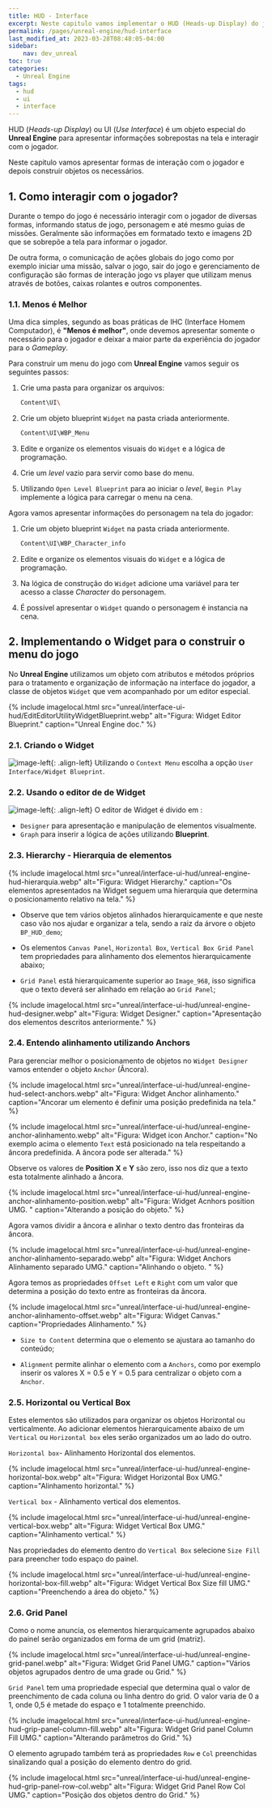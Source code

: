 ```yaml
---
title: HUD - Interface
excerpt: Neste capitulo vamos implementar o HUD (Heads-up Display) do jogo.
permalink: /pages/unreal-engine/hud-interface
last_modified_at: 2023-03-28T08:48:05-04:00
sidebar:
    nav: dev_unreal
toc: true  
categories:
  - Unreal Engine
tags:
  - hud
  - ui
  - interface
---
```


HUD (*Heads-up Display*) ou UI (*Use Interface*) é um objeto especial do **Unreal Engine** para apresentar informações sobrepostas na tela e interagir com o jogador.

Neste capitulo vamos apresentar formas de interação com o jogador e depois construir objetos os necessários.

## 1. Como interagir com o jogador?

Durante o tempo do jogo é necessário interagir com o jogador de diversas formas, informando status de jogo, personagem e até mesmo guias de missões. Geralmente são informações em formatado texto e imagens 2D que se sobrepõe a tela para informar o jogador.

De outra forma, o comunicação de ações globais do jogo como por exemplo iniciar uma missão, salvar o jogo, sair do jogo e gerenciamento de configuração são formas de interação jogo vs player que utilizam menus através de botões, caixas rolantes e outros componentes.

### 1.1. Menos é Melhor

Uma dica simples, segundo as boas práticas de IHC (Interface Homem Computador), é **"Menos é melhor"**, onde devemos apresentar somente o necessário para o jogador e deixar a maior parte da experiência do jogador para o *Gameplay*.

Para construir um menu do jogo com **Unreal Engine** vamos seguir os seguintes passos:

1. Crie uma pasta para organizar os arquivos:

    ```sh
    Content\UI\
    ```

1. Crie um objeto blueprint `Widget` na pasta criada anteriormente.

    ```sh
    Content\UI\WBP_Menu
    ```

1. Edite e organize os elementos visuais do `Widget` e a lógica de programação.

1. Crie um *level* vazio para servir como base do menu.

1. Utilizando `Open Level Blueprint` para ao iniciar o *level*, `Begin Play` implemente a lógica para carregar o menu na cena.

Agora vamos apresentar informações do personagem na tela do jogador:

1. Crie um objeto blueprint `Widget` na pasta criada anteriormente.

   ```sh
   Content\UI\WBP_Character_info
   ```

1. Edite e organize os elementos visuais do `Widget` e a lógica de programação.

1. Na lógica de construção do `Widget` adicione uma variável para ter acesso a classe *Character* do personagem.

1. É possível apresentar o `Widget` quando o personagem é instancia na cena.

## 2. Implementando o Widget para o construir o menu do jogo

No **Unreal Engine** utilizamos um objeto com atributos e métodos próprios para o tratamento e organização de informação na interface do jogador, a classe de objetos `Widget` que vem acompanhado por um editor especial.

{% include imagelocal.html
    src="unreal/interface-ui-hud/EditEditorUtilityWidgetBlueprint.webp"
    alt="Figura: Widget Editor Blueprint."
    caption="Unreal Engine doc."
%}

### 2.1. Criando o Widget

![image-left](/assets/images/unreal/interface-ui-hud/unreal-engine-hud-menu.webp){: .align-left}
Utilizando o `Context Menu` escolha a opção `User Interface/Widget Blueprint`.

### 2.2. Usando o editor de de Widget

![image-left](/assets/images/unreal/unreal/interface-ui-hud/unreal-engine-hud-designer-graph.webp){: .align-left}
O editor de Widget é divido em :

- `Designer` para apresentação e manipulação de elementos visualmente.
- `Graph` para inserir a lógica de ações utilizando **Blueprint**.

### 2.3. Hierarchy - Hierarquia de elementos

{% include imagelocal.html
    src="unreal/interface-ui-hud/unreal-engine-hud-hierarquia.webp"
    alt="Figura: Widget Hierarchy."
    caption="Os elementos apresentados na Widget seguem uma hierarquia que determina o posicionamento relativo na tela."
%}

- Observe que tem vários objetos alinhados hierarquicamente e que neste caso vão nos ajudar e organizar a tela, sendo a raiz da árvore o objeto `BP_HUD_demo`;

- Os elementos `Canvas Panel`, `Horizontal Box`, `Vertical Box Grid Panel` tem propriedades para alinhamento dos elementos hierarquicamente abaixo;

- `Grid Panel` está hierarquicamente superior ao `Image_968`, isso significa que o texto deverá ser alinhado em relação ao `Grid Panel`;

{% include imagelocal.html
    src="unreal/interface-ui-hud/unreal-engine-hud-designer.webp"
    alt="Figura: Widget Designer."
    caption="Apresentação dos elementos descritos anteriormente."
%}

### 2.4. Entendo alinhamento utilizando Anchors

Para gerenciar melhor o posicionamento de objetos no `Widget Designer` vamos entender o objeto `Anchor` (Âncora).

{% include imagelocal.html
    src="unreal/interface-ui-hud/unreal-engine-hud-select-anchors.webp"
    alt="Figura: Widget Anchor alinhamento."
    caption="Ancorar um elemento é definir uma posição predefinida na tela."
%}

{% include imagelocal.html
    src="unreal/interface-ui-hud/unreal-engine-anchor-alinhamento.webp"
    alt="Figura: Widget icon Anchor."
    caption="No exemplo acima o elemento `Text` está posicionado na tela respeitando a âncora predefinida. A âncora pode ser alterada."
%}

Observe os valores de **Position** **X** e **Y** são zero, isso nos diz que a texto esta totalmente alinhado a âncora.

{% include imagelocal.html
    src="unreal/interface-ui-hud/unreal-engine-anchor-alinhamento-position.webp"
    alt="Figura: Widget Acnhors position UMG. "
    caption="Alterando a posição do objeto."
%}

Agora vamos dividir a âncora e alinhar o texto dentro das fronteiras da âncora.

{% include imagelocal.html
    src="unreal/interface-ui-hud/unreal-engine-anchor-alinhamento-separado.webp"
    alt="Figura: Widget Anchors Alinhamento separado UMG."
    caption="Alinhando o objeto. "
%}

Agora temos as propriedades `Offset Left` e `Right` com um valor que determina a posição do texto entre as fronteiras da âncora.

{% include imagelocal.html
    src="unreal/interface-ui-hud/unreal-engine-anchor-alinhamento-offset.webp"
    alt="Figura: Widget Canvas."
    caption="Propriedades Alinhamento."
%}

- `Size to Content` determina que o elemento se ajustara ao tamanho do conteúdo;

- `Alignment`  permite alinhar o elemento com a `Anchors`, como por exemplo inserir os valores X = 0.5 e Y = 0.5 para centralizar o objeto com a `Anchor`.

### 2.5. Horizontal ou Vertical Box

Estes elementos são utilizados para organizar os objetos Horizontal ou verticalmente. Ao adicionar elementos hierarquicamente abaixo de um `Vertical` ou `Horizontal box` eles serão organizados um ao lado do outro.

`Horizontal box`- Alinhamento Horizontal dos elementos.  

{% include imagelocal.html
    src="unreal/interface-ui-hud/unreal-engine-horizontal-box.webp"
    alt="Figura: Widget Horizontal Box UMG."
    caption="Alinhamento horizontal."
%}

`Vertical box` - Alinhamento vertical dos elementos.  

{% include imagelocal.html
    src="unreal/interface-ui-hud/unreal-engine-vertical-box.webp"
    alt="Figura: Widget Vertical Box UMG."
    caption="Alinhamento vertical."
%}

Nas propriedades do elemento dentro do `Vertical Box` selecione `Size Fill` para preencher todo espaço do painel.  

{% include imagelocal.html
    src="unreal/interface-ui-hud/unreal-engine-horizontal-box-fill.webp"
    alt="Figura: Widget Vertical Box Size fill UMG."
    caption="Preenchendo a área do objeto."
%}

### 2.6. Grid Panel

Como o nome anuncia, os elementos hierarquicamente agrupados abaixo do painel serão organizados em forma de um grid (matriz).

{% include imagelocal.html
    src="unreal/interface-ui-hud/unreal-engine-grid-panel.webp"
    alt="Figura: Widget Grid Panel UMG."
    caption="Vários objetos agrupados dentro de uma grade ou Grid."
%}

`Grid Panel` tem uma propriedade especial que determina qual o valor de preenchimento de cada coluna ou linha dentro do grid. O valor varia de 0 a 1, onde 0,5 é metade do espaço e 1 totalmente preenchido.

{% include imagelocal.html
    src="unreal/interface-ui-hud/unreal-engine-hud-grip-panel-column-fill.webp"
    alt="Figura: Widget Grid panel Column Fill UMG."
    caption="Alterando parâmetros do Grid."
%}

O elemento agrupado também terá as propriedades `Row` e `Col` preenchidas sinalizando qual a posição do elemento dentro do grid.

{% include imagelocal.html
    src="unreal/interface-ui-hud/unreal-engine-hud-grip-panel-row-col.webp"
    alt="Figura: Widget Grid Panel Row Col UMG."
    caption="Posição dos objetos dentro do Grid."
%}
